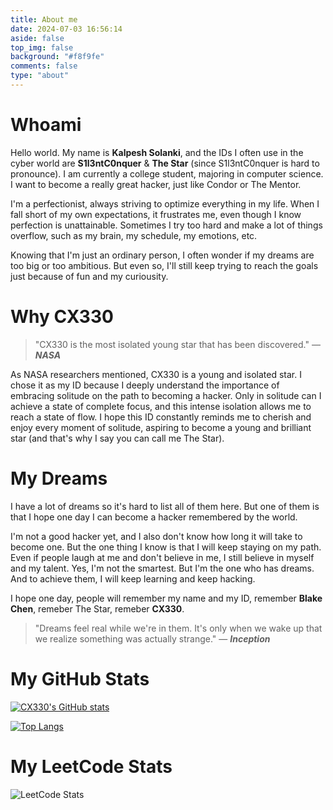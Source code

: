 ```yaml
---
title: About me
date: 2024-07-03 16:56:14
aside: false
top_img: false
background: "#f8f9fe"
comments: false
type: "about"
---
```


# Whoami

Hello world. My name is **Kalpesh Solanki**, and the IDs I often use in the cyber world are **S1l3ntC0nquer** & **The Star** (since S1l3ntC0nquer is hard to pronounce). I am currently a college student, majoring in computer science. I want to become a really great hacker, just like Condor or The Mentor.

I'm a perfectionist, always striving to optimize everything in my life. When I fall short of my own expectations, it frustrates me, even though I know perfection is unattainable. Sometimes I try too hard and
make a lot of things overflow, such as my brain, my schedule, my emotions, etc.

Knowing that I'm just an ordinary person, I often wonder if my dreams are too big or too ambitious. But even so, I'll still keep trying to reach the goals just because of fun and my curiousity.

# Why CX330

> "CX330 is the most isolated young star that has been discovered." — **_NASA_**

As NASA researchers mentioned, CX330 is a young and isolated star. I chose it as my ID because I deeply understand the importance of embracing solitude on the path to becoming a hacker. Only in solitude can I achieve a state of complete focus, and this intense isolation allows me to reach a state of flow. I hope this ID constantly reminds me to cherish and enjoy every moment of solitude, aspiring to become a young and brilliant star (and that's why I say you can call me The Star).

# My Dreams

I have a lot of dreams so it's hard to list all of them here. But one of them is that I hope one day I can become a hacker remembered by the world.

I'm not a good hacker yet, and I also don't know how long it will take to become one. But the one thing I know is that I will keep staying on my path. Even if people laugh at me and don't believe in me, I still believe in myself and my talent. Yes, I'm not the smartest. But I'm the one who has dreams. And to achieve them, I will keep learning and keep hacking.

I hope one day, people will remember my name and my ID, remember **Blake Chen**, remeber The Star, remeber **CX330**.

> "Dreams feel real while we're in them. It's only when we wake up that we realize something was actually strange." — **_Inception_**

# My GitHub Stats

[![CX330's GitHub stats](https://github-readme-stats.vercel.app/api?username=CX330Blake&count_private=true&theme=radical&show_icons=true&hide_border=true)](https://github.com/CX330Blake)

[![Top Langs](https://github-readme-stats.vercel.app/api/top-langs/?username=CX330Blake&hide=html,css,scss&theme=radical)](https://github.com/CX330Blake)

# My LeetCode Stats

![LeetCode Stats](https://leetcard.jacoblin.cool/CX330Blake?theme=unicorn&font=Fira%20Code&ext=activity)
